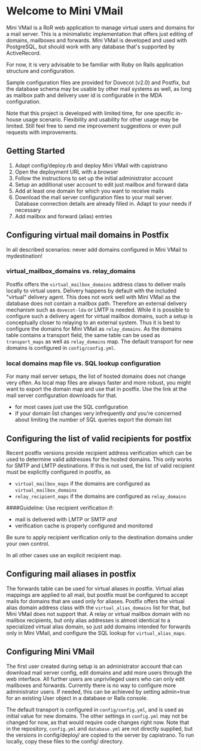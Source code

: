 # Welcome to Mini VMail

Mini VMail is a RoR web application to manage virtual users and domains for a mail server.
This is a minimalistic implementation that offers just editing of domains, mailboxes and forwards.
Mini VMail is developed and used with PostgreSQL, but should work with any database that's 
supported by ActiveRecord.

For now, it is very advisable to be familiar with Ruby on Rails application structure and configuration.

Sample configuration files are provided for Dovecot (v2.0) and Postfix, but the database schema 
may be usable by other mail systems as well, as long as mailbox path and delivery user id is configurable in 
the MDA configuration.

Note that this project is developed with limited time, for one specific in-house usage scenario. Flexibility
and usability for other usage may be limited. Still feel free to send me improvement suggestions or even 
pull requests with improvements. 

## Getting Started

1. Adapt config/deploy.rb and deploy Mini VMail with capistrano
2. Open the deployment URL with a browser
3. Follow the instructions to set up the initial administrator account
4. Setup an additional user account to edit just mailbox and forward data
5. Add at least one domain for which you want to receive mails
6. Download the mail server configuration files to your mail server. Database connection details are already filled in.
   Adapt to your needs if necessary
7. Add mailbox and forward (alias) entries

## Configuring virtual mail domains in Postfix

In all described scenarios: never add domains configured in Mini VMail to mydestination!

### virtual_mailbox_domains vs. relay_domains
Postfix offers the `virtual_mailbox_domains` address class to deliver mails locally to virtual users. Delivery happens by default with the
included "virtual" delivery agent. This does not work well with Mini VMail as the database does not contain a mailbox path. Therefore an external delivery mechanism such as `dovecot-lda` or LMTP is needed.
While it is possible to configure such a delivery agent for virtual mailbox domains, such a setup is conceptually closer to relaying to an external system. Thus it is best to configure the domains for Mini VMail as `relay_domains`.
As the domains table contains a transport field, the same table can be used as `transport_maps` as well as `relay_domains` map. The default transport for new domains is configured in `config/config.yml`.

### local domains map file vs. SQL lookup configuration
For many mail server setups, the list of hosted domains does not change very often. As local map files are always faster and more robust, you might want to export the domain map and use that in postfix. Use the link at the mail server configuration downloads for that.

* for most cases just use the SQL configuration 
* if your domain list changes very infrequently _and_ you're concerned about limiting the number of SQL queries export the domain list

## Configuring the list of valid recipients for postfix
Recent postfix versions provide recipient address verification which can be used to determine valid addresses for the hosted domains. This only works for SMTP and LMTP destinations. If this is not used, the list of valid recipient must be explicitly configured in postfix, as

* `virtual_mailbox_maps` if the domains are configured as `virtual_mailbox_domains`
* `relay_recipient_maps` if the domains are configured as `relay_domains`

####Guideline:
Use recipient verification if:

* mail is delivered with LMTP or SMTP _and_
* verification cache is properly configured and monitored

Be sure to apply recipient verification only to the destination domains under your own control.

In all other cases use an explicit recipient map.

## Configuring mail aliases in postfix
The forwards table can be used for virtual aliases in postfix. Virtual alias mappings are applied to all mail, but postfix must be configured to accept mails for domains that are used only for aliases. Postfix offers the virtual alias domain address class with the `virtual_alias_domains` list for that, but Mini VMail does not support that.
A relay or virtual mailbox domain with no mailbox recipients, but only alias addresses is almost identical to a specialized virtual alias domain, so just add domains intended for forwards only in Mini VMail, and configure the SQL lookup for `virtual_alias_maps`.


## Configuring Mini VMail
The first user created during setup is an administrator account that can download mail server config, edit domains and add more users through the web interface. All further users are unprivileged users who can only edit mailboxes and forwards. Currently there is no way to configure more administrator users. If needed, this can be achieved by setting admin=true for an existing User object in a database or Rails console.

The default transport is configured in `config/config.yml`, and is used as initial value for new domains. The other settings in `config.yml` may not be changed for now, as that would require code changes right now.
Note that in the repository, `config.yml` and `database.yml` are not directly supplied, but the versions in config/deploy/ are copied to the server by capistrano. To run locally, copy these files to the config/ directory.

